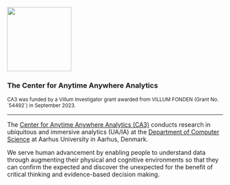 <img src="https://github.com/user-attachments/assets/6702b341-0404-4230-b590-f1b049a4cbbf" width="150" />
<h3>The Center for Anytime Anywhere Analytics</h3>
<sup>CA3 was funded by a Villum Investigator grant awarded from VILLUM FONDEN (Grant No. `54492`) in September 2023.</sup>

---

The [Center for Anytime Anywhere Analytics (CA3)](https://ca3.au.dk) conducts research in ubiquitous and immersive analytics (UA/IA) at the [Department of Computer Science](https://cs.au.dk) at Aarhus University in Aarhus, Denmark.

We serve human advancement by enabling people to understand data through augmenting their physical and cognitive environments so that they can confirm the expected and discover the unexpected for the benefit of critical thinking and evidence-based decision making. 

